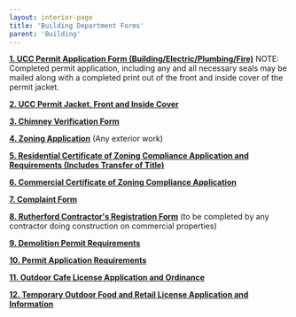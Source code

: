 ```yaml
---
layout: interior-page
title: 'Building Department Forms'
parent: 'Building'
---
```



[**1. UCC Permit Application Form (Building/Electric/Plumbing/Fire)**](https://storage.googleapis.com/static.rutherford-nj.com/building/Building%20Dept%20Forms/01-UCC%20Permit%20Application.pdf) 
NOTE: Completed permit application, including any and all necessary seals may be mailed along with a completed print out of the front and inside cover of the permit jacket. 

[**2. UCC Permit Jacket, Front and Inside Cover**](https://storage.googleapis.com/static.rutherford-nj.com/building/Building%20Dept%20Forms/02-Permit%20Jacket-UCC.PDF) 

[**3. Chimney Verification Form**](https://storage.googleapis.com/static.rutherford-nj.com/building/Building%20Dept%20Forms/03-Chimney%20Verification%20Form-f370.pdf) 

[**4. Zoning Application**](https://storage.googleapis.com/static.rutherford-nj.com/building/Building%20Dept%20Forms/04-ZONING%20Application_2020.pdf) 
(Any exterior work) 

[**5. Residential Certificate of Zoning Compliance Application and Requirements (Includes Transfer of Title)**](https://storage.googleapis.com/static.rutherford-nj.com/building/Building%20Dept%20Forms/CO%20CZC%20Residential%20Application%20Form-with%20checklist.pdf) 

[**6. Commercial Certificate of Zoning Compliance Application**](https://storage.googleapis.com/static.rutherford-nj.com/building/Building%20Dept%20Forms/06-Commercial%20Certificate%20of%20Zoning%20Compliance%20Application_2020.pdf) 

[**7. Complaint Form**](https://storage.googleapis.com/static.rutherford-nj.com/building/Building%20Dept%20Forms/07-Complaint%20Form.pdf) 

[**8. Rutherford Contractor's Registration Form**](https://storage.googleapis.com/static.rutherford-nj.com/building/Building%20Dept%20Forms/08-Rutherford%20Contractor%20Registration.pdf) 
(to be completed by any contractor doing construction on commercial properties) 

[**9. Demolition Permit Requirements**](https://storage.googleapis.com/static.rutherford-nj.com/building/Building%20Dept%20Forms/09-Demo%20Permit%20Requirements_2020.pdf)

[**10. Permit Application Requirements**](https://storage.googleapis.com/static.rutherford-nj.com/building/Building%20Dept%20Forms/10-Permit%20Requirements.pdf)

[**11. Outdoor Cafe License Application and Ordinance**](https://storage.googleapis.com/static.rutherford-nj.com/building/Building%20Dept%20Forms/11-Outdoor%20cafe%20license%20application%20with%20ordinance.pdf)

[**12. Temporary Outdoor Food and Retail License Application and Information**](/business-resources/businesses-resources/)

